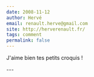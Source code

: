 ```yaml
---
date: 2008-11-12
author: Hervé
email: renault.herve@gmail.com
site: http://herverenault.fr/
tags: comment
permalink: false
---
```


<p>J'aime bien tes petits croquis !</p>
---